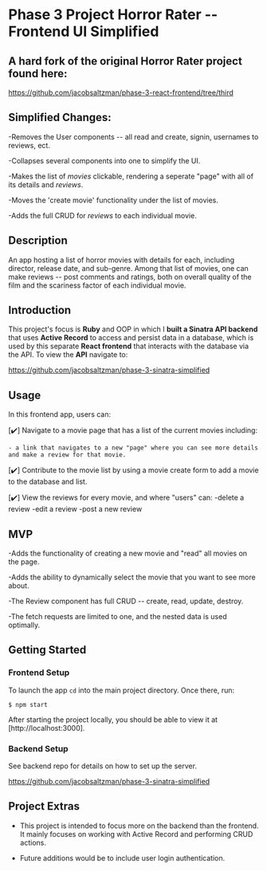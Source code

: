 # Phase 3 Project Horror Rater -- Frontend UI Simplified


## A hard fork of the original Horror Rater project found here:

https://github.com/jacobsaltzman/phase-3-react-frontend/tree/third 


## Simplified Changes:

-Removes the User components -- all read and create, signin, usernames to reviews, ect.

-Collapses several components into one to simplify the UI.

-Makes the list of *movies* clickable, rendering a seperate "page" with all of its details and *reviews*.

-Moves the 'create movie' functionality under the list of movies.

-Adds the full CRUD for *reviews* to each individual movie.

## Description
  

An app hosting a list of horror movies with details for each, including director, release date, and sub-genre. Among that list of movies, one can make reviews -- post comments and ratings, both on overall quality of the film and the scariness factor of each individual movie.


## Introduction


This project's focus is **Ruby** and OOP in which I **built a Sinatra API backend** that uses
**Active Record** to access and persist data in a database, which is used by this separate **React frontend** that interacts with the database via the API. To view the **API** navigate to:



https://github.com/jacobsaltzman/phase-3-sinatra-simplified



## Usage


In this frontend app, users can:


[✔️] Navigate to a movie page that has a list of the current movies including:

    - a link that navigates to a new "page" where you can see more details and make a review for that movie.


[✔️] Contribute to the movie list by using a movie create form to add a movie to the database and list.


[✔️] View the reviews for every movie, and where "users" can:
    -delete a review
    -edit a review
    -post a new review




## MVP


-Adds the functionality of creating a new movie and "read" all movies on the page.


-Adds the ability to dynamically select the movie that you want to see more about.


-The Review component has full CRUD -- create, read, update, destroy.


-The fetch requests are limited to one, and the nested data is used optimally. 



## Getting Started


### Frontend Setup

To launch the app `cd` into the main project directory. Once there, run:

```console
$ npm start
```

After starting the project locally, you should be able to view it at
[http://localhost:3000].


### Backend Setup


See backend repo for details on how to set up the server.

https://github.com/jacobsaltzman/phase-3-sinatra-simplified 



## Project Extras

- This project is intended to focus more on the backend than the frontend. It mainly focuses on working with
  Active Record and performing CRUD actions.
  
- Future additions would be to include user login authentication.

